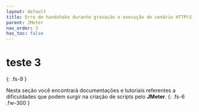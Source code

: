 ```yaml
---
layout: default
title: Erro de handshake durante gravação e execução de cenário HTTP(S) no JMeter
parent: JMeter
nav_order: 3
has_toc: false
---
```


# teste 3
{: .fs-9 }

Nesta seção você encontrará documentações e tutoriais referentes a dificuldades que podem surgir na criação de scripts pelo **JMeter**.
{: .fs-6 .fw-300 }
